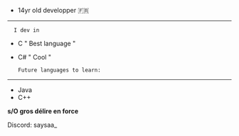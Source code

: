 - 14yr old developper 🇫🇷
________________________

      I dev in 
- C " Best language "
- C# " Cool "

      Future languages to learn:
________________________

- Java
- C++

**s/O gros délire en force**

Discord: saysaa_
